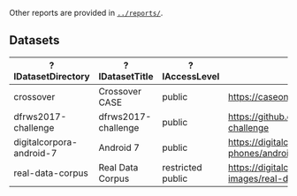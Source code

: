 <!--
WARNING - The README.md file is generated from README.md.in and various data sources.  If you want to modify narrative text, modify README.md.in.  If results in tables need to be updated, please revise, or request revision to, the appropriate data files.
-->


Other reports are provided in [`../reports/`](../reports/).


## Datasets

| ?lDatasetDirectory       | ?lDatasetTitle      | ?lAccessLevel     | ?nLandingPage                                                   |
|--------------------------|---------------------|-------------------|-----------------------------------------------------------------|
| crossover                | Crossover CASE      | public            | https://caseontology.org/examples/crossover/                    |
| dfrws2017-challenge      | dfrws2017-challenge | public            | https://github.com/dfrws/dfrws2017-challenge                    |
| digitalcorpora-android-7 | Android 7           | public            | https://digitalcorpora.org/corpora/cell-phones/android-7/       |
| real-data-corpus         | Real Data Corpus    | restricted public | https://digitalcorpora.org/corpora/disk-images/real-data-corpus |
